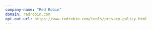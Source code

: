 ```yaml
---
company-name: "Red Robin"
domain: redrobin.com
opt-out-url: https://www.redrobin.com/tools/privacy-policy.html
---
```





